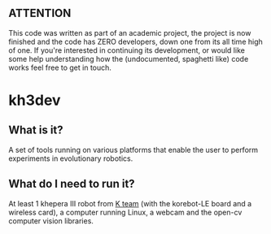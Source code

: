 ## ATTENTION ##
This code was written as part of an academic project, the project is now finished and the code has ZERO developers, down one from its all time high of one. If you're interested in continuing its development, or would like some help understanding how the (undocumented, spaghetti like) code works feel free to get in touch.
# kh3dev #
## What is it? ##
A set of tools running on various platforms that enable the user to perform experiments in evolutionary robotics.

## What do I need to run it? ##
At least 1 khepera III robot from [K team](http://www.k-team.com) (with the korebot-LE board and a wireless card), a computer running Linux, a webcam and the open-cv computer vision libraries.